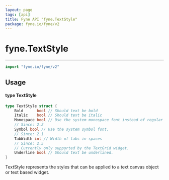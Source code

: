 ```yaml
---
layout: page
tags: [api]
title: Fyne API "fyne.TextStyle"
package: fyne.io/fyne/v2
---
```


# fyne.TextStyle
---
```go
import "fyne.io/fyne/v2"
```

## Usage

#### type TextStyle

```go
type TextStyle struct {
	Bold      bool // Should text be bold
	Italic    bool // Should text be italic
	Monospace bool // Use the system monospace font instead of regular
	// Since: 2.2
	Symbol bool // Use the system symbol font.
	// Since: 2.1
	TabWidth int // Width of tabs in spaces
	// Since: 2.5
	// Currently only supported by the TextGrid widget.
	Underline bool // Should text be underlined.
}
```

TextStyle represents the styles that can be applied to a text canvas object or text based widget.
